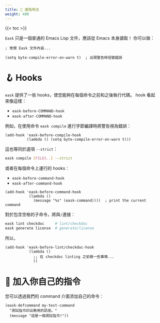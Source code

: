 ```yaml
---
title: 🔧 進階用法
weight: 400
---
```


{{< toc >}}

`Eask` 只是一個普通的 Emacs Lisp 文件，應該從 Emacs 本身讀取！ 你可以做：

```elisp
; 常規 Eask 文件內容...

(setq byte-compile-error-on-warn t)  ; 出現警告時信號錯誤
```

# 🪝 Hooks

`eask` 提供了一些 hooks，使您能夠在每個命令之前和之後執行代碼。 hook 看起來像這樣：

- `eask-before-COMMAND-hook`
- `eask-after-COMMAND-hook`

例如，在使用命令 `eask compile` 進行字節編譯時將警告視為錯誤：

```elisp
(add-hook 'eask-before-compile-hook
          (lambda () (setq byte-compile-error-on-warn t)))
```

這也等同於選項 `--strict`：

```sh
eask compile [FILES..] --strict
```

或者在每個命令上運行的 hooks：

- `eask-before-command-hook`
- `eask-after-command-hook`

```elisp
(add-hook 'eask-before-command-hook
           (lambda ()
             (message "%s" (eask-command))))  ; print the current command
```

對於包含空格的子命令，將與`/`連接：

```sh
eask lint checkdoc     # lint/checkdoc
eask generate license  # generate/license
```

所以，

```elisp
(add-hook 'eask-before-lint/checkdoc-hook
           (lambda ()
             ;; 在 checkdoc linting 之前做一些事情...
             ))
```

# 📇 加入你自己的指令

您可以透過我們的 command 介面添加自己的命令：

```elisp
(eask-defcommand my-test-command
  "測試指令印出無用的訊息。"
  (message "這是一個測試指令!"))
```

